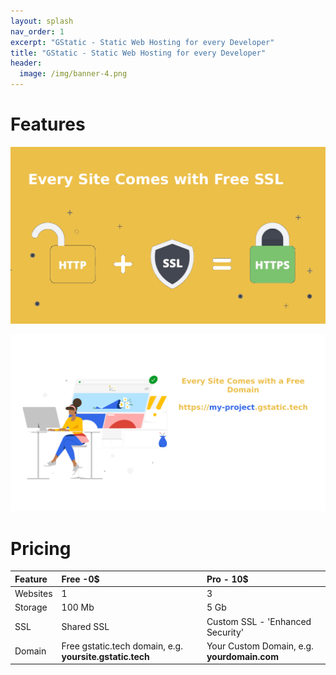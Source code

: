 ```yaml
---
layout: splash
nav_order: 1
excerpt: "GStatic - Static Web Hosting for every Developer"
title: "GStatic - Static Web Hosting for every Developer"
header:
  image: /img/banner-4.png
---
```



# Features
![](/img/ssl-1.png)

![](/img/domain-1.png)
 
# Pricing 

| Feature | Free -0$                                           | Pro - 10$ |
|:--------|:---------------------------------------------------|:--------------------------------------|
| Websites| 1                                                  |3                                      |
|Storage  | 100 Mb                                             |5 Gb                                   |
|SSL      |Shared SSL                                          |Custom SSL - 'Enhanced Security'       |
|Domain   |Free gstatic.tech domain, e.g. **yoursite.gstatic.tech**|Your Custom Domain, e.g. **yourdomain.com**|
  
  